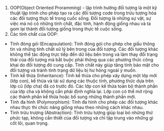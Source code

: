 1. OOP(Object Oriented Proramming) - lập trình hướng đối tượng là một kỹ thuật lập trình cho phép tạo ra các đối tượng code trong trừu tượng hóa các đối tượng thực tế trong cuốc sống. 
Đối tượng là những sự vật, sự việc mà nó có những tính chất, đặc tính, hành động giống nhau và ta gom lại thành đối tượng giống trong thực tế cuộc sống. 
2. Các tính chất của OOP:
- Tính đóng gói (Encapsulation): Tính đóng gói cho phép che giấu thông tin và những tính chất xử lý bên trong của đối tượng. Các đối tượng khác không thể tác động trực tiếp đến dữ liệu bên trong và làm thay đổi trạng thái của đối tượng mà bắt buộc phải thông qua các phương thức công khai do đối tượng đó cung cấp. Tính chất này giúp tăng tính bảo mật cho đối tượng và tránh tình trạng dữ liệu bị hư hỏng ngoài ý muốn.
- Tính kế thừa (Inheritance): Tính kế thừa cho phép xây dựng một lớp mới (lớp con), kế thừa và tái sử dụng các thuộc tính, phương thức dựa trên lớp cũ (lớp cha) đã có trước đó. Các lớp con kế thừa toàn bộ thành phần của lớp cha và không cần phải định nghĩa lại. Lớp con có thể mở rộng các thành phần kế thừa hoặc bổ sung những thành phần mới.
- Tính đa hình (Polymorphism): Tính đa hình cho phép các đối tượng khác nhau thực thi chức năng giống nhau theo những cách khác nhau.
- Tính trừu trượng (Abstraction): Tính trừu tượng giúp loại bỏ những thứ phức tạp, không cần thiết của đối tượng và chỉ tập trung vào những gì cốt lõi, quan trọng. 